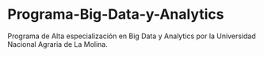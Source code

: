 # Programa-Big-Data-y-Analytics
Programa de Alta especialización en Big Data y Analytics por la Universidad Nacional Agraria de La Molina.

